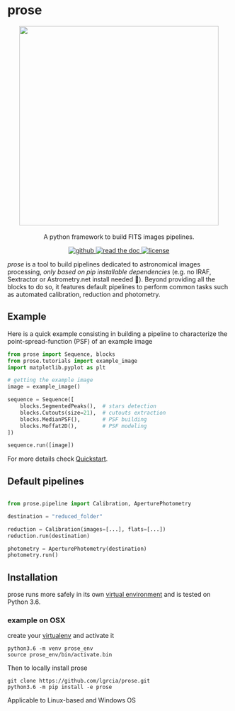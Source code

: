 # prose

<p align="center">

  <img width="450" src="https://github.com/lgrcia/prose/blob/master/docs/source/prose_illustration.png">
  <br>  
  <br>
  A python framework to build FITS images pipelines.
  <br>
  <p align="center">
    <a href="https://github.com/lgrcia/prose">
      <img src="https://img.shields.io/badge/github-lgrcia/prose-blue.svg?style=flat" alt="github"/>
    </a>
    <a href="https://prose.readthedocs.io/en/latest/">
      <img src="https://img.shields.io/badge/read-thedoc-black.svg?style=flat" alt="read the doc"/>
    </a>
    <a href="">
      <img src="https://img.shields.io/badge/license-MIT-lightgray.svg?style=flat" alt="license"/>
    </a>
  </p>
</p>

 *prose* is a tool to build pipelines dedicated to astronomical images processing, *only based on pip installable dependencies* (e.g. no IRAF, Sextractor or Astrometry.net install needed 🎉). Beyond providing all the blocks to do so, it features default pipelines to perform common tasks such as automated calibration, reduction and photometry.

## Example

Here is a quick example consisting in building a pipeline to characterize the point-spread-function (PSF) of an example image


```python
from prose import Sequence, blocks
from prose.tutorials import example_image
import matplotlib.pyplot as plt

# getting the example image
image = example_image()

sequence = Sequence([
    blocks.SegmentedPeaks(),  # stars detection
    blocks.Cutouts(size=21),  # cutouts extraction
    blocks.MedianPSF(),       # PSF building
    blocks.Moffat2D(),        # PSF modeling
])

sequence.run([image])
```

For more details check [Quickstart](https://lgrcia.github.io/prose/build/html/notebooks/quickstart.html).

## Default pipelines


```python

from prose.pipeline import Calibration, AperturePhotometry

destination = "reduced_folder"

reduction = Calibration(images=[...], flats=[...])
reduction.run(destination)

photometry = AperturePhotometry(destination)
photometry.run()

```

## Installation

prose runs more safely in its own [virtual environment](https://docs.python.org/3/tutorial/venv.html) and is tested on Python 3.6.

### example on OSX

create your [virtualenv](https://docs.python.org/3/tutorial/venv.html) and activate it

```shell
python3.6 -m venv prose_env
source prose_env/bin/activate.bin
```

Then to locally install prose

```shell
git clone https://github.com/lgrcia/prose.git
python3.6 -m pip install -e prose
```

Applicable to Linux-based and Windows OS